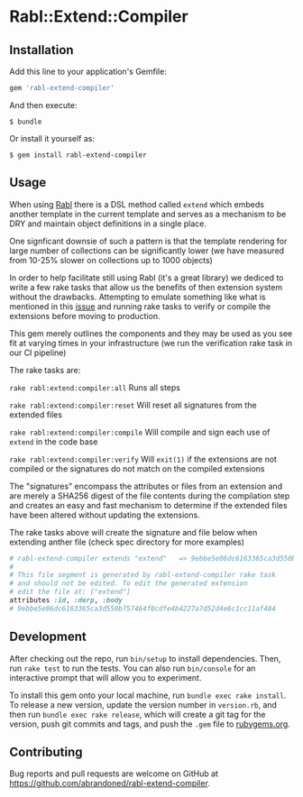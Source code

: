 # Rabl::Extend::Compiler
## Installation

Add this line to your application's Gemfile:

```ruby
gem 'rabl-extend-compiler'
```

And then execute:

    $ bundle

Or install it yourself as:

    $ gem install rabl-extend-compiler

## Usage

When using [Rabl](https://github.com/nesquena/rabl) there is a DSL method called `extend` which embeds another template in the current template and serves as a
mechanism to be DRY and maintain object definitions in a single place.

One signficant downsie of such a pattern is that the template rendering for large number of collections can be significantly lower (we have measured from 10-25% slower on collections up to 1000 objects)

In order to help facilitate still using Rabl (it's a great library) we dediced to write a few rake tasks that allow us the benefits of then extension system
without the drawbacks. Attempting to emulate something like what is mentioned in this [issue](https://github.com/nesquena/rabl/issues/500) and running rake tasks to verify or compile the extensions before moving to production.

This gem merely outlines the components and they may be used as you see fit at varying times in your infrastructure (we run the verification rake task in our CI pipeline)

The rake tasks are:

`rake rabl:extend:compiler:all` Runs all steps

`rake rabl:extend:compiler:reset` Will reset all signatures from the extended files

`rake rabl:extend:compiler:compile` Will compile and sign each use of `extend` in the code base

`rake rabl:extend:compiler:verify` Will `exit(1)` if the extensions are not compiled or the signatures do not match on the compiled extensions


The "signatures" encompass the attributes or files from an extension and are merely a SHA256 digest of the file contents during the compilation step and creates an easy and fast mechanism to determine if the extended files have been altered without updating the extensions.

The rake tasks above will create the signature and file below when extending anther file (check spec directory for more examples)

```ruby
# rabl-extend-compiler extends "extend"   => 9ebbe5e06dc6163365ca3d550b757464f0cdfe4b4227a7d52d4e6c1cc11af484
#
# This file segment is generated by rabl-extend-compiler rake task
# and should not be edited. To edit the generated extension
# edit the file at: ["extend"]
attributes :id, :derp, :body
# 9ebbe5e06dc6163365ca3d550b757464f0cdfe4b4227a7d52d4e6c1cc11af484
```

## Development

After checking out the repo, run `bin/setup` to install dependencies. Then, run `rake test` to run the tests. You can also run `bin/console` for an interactive prompt that will allow you to experiment.

To install this gem onto your local machine, run `bundle exec rake install`. To release a new version, update the version number in `version.rb`, and then run `bundle exec rake release`, which will create a git tag for the version, push git commits and tags, and push the `.gem` file to [rubygems.org](https://rubygems.org).

## Contributing

Bug reports and pull requests are welcome on GitHub at https://github.com/abrandoned/rabl-extend-compiler.
